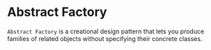 # Abstract Factory

`Abstract Factory` is a creational design pattern that lets you produce families of related objects without specifying
their concrete classes.